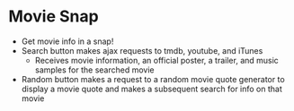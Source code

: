 # Movie Snap

- Get movie info in a snap!
- Search button makes ajax requests to tmdb, youtube, and iTunes
	- Receives movie information, an official poster, a trailer, and music samples for the searched movie
- Random button makes a request to a random movie quote generator to display a movie quote and makes a subsequent search for info on that movie
